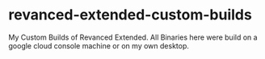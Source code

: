 # revanced-extended-custom-builds
My Custom Builds of Revanced Extended. All Binaries here were build on a google cloud console machine or on my own desktop.
